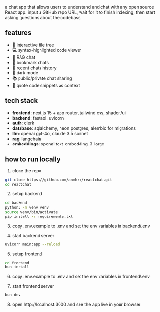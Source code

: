 a chat app that allows users to understand and chat with any open source React app. input a GitHub repo URL, wait for it to finish indexing, then start asking questions about the codebase.

## features

- 📂 interactive file tree
- 💻 syntax-highlighted code viewer
- 💬 RAG chat
- 🔖 bookmark chats
- 🔄 recent chats history
- 🌙 dark mode
- 📚 public/private chat sharing
- 📝 quote code snippets as context

## tech stack

- **frontend**: next.js 15 + app router, tailwind css, shadcn/ui
- **backend**: fastapi, uvicorn
- **auth**: clerk
- **database**: sqlalchemy, neon postgres, alembic for migrations
- **llm**: openai gpt-4o, claude 3.5 sonnet
- **rag**: langchain
- **embeddings**: openai text-embedding-3-large

## how to run locally

1. clone the repo

```bash
git clone https://github.com/anmhrk/reactchat.git
cd reactchat
```

2. setup backend

```bash
cd backend
python3 -m venv venv
source venv/bin/activate
pip install -r requirements.txt
```

3. copy .env.example to .env and set the env variables in backend/.env

4. start backend server

```bash
uvicorn main:app --reload
```

5. setup frontend

```bash
cd frontend
bun install
```

6. copy .env.example to .env and set the env variables in frontend/.env

7. start frontend server

```bash
bun dev
```

8. open http://localhost:3000 and see the app live in your browser
